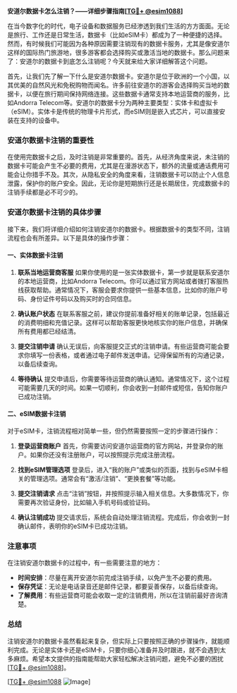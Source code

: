 **安道尔数据卡怎么注销？——详细步骤指南[[TG💪+ @esim1088](https://t.me/s/esim1088)]**

在当今数字化的时代，电子设备和数据服务已经渗透到我们生活的方方面面。无论是旅行、工作还是日常生活，数据卡（比如eSIM卡）都成为了一种便捷的选择。然而，有时候我们可能因为各种原因需要注销现有的数据卡服务，尤其是像安道尔这样的国际热门旅游地，很多游客都会选择购买或激活当地的数据卡。那么问题来了：安道尔的数据卡到底怎么注销呢？今天就来给大家详细解答这个问题。

首先，让我们先了解一下什么是安道尔数据卡。安道尔是位于欧洲的一个小国，以其优美的自然风光和免税购物而闻名。许多前往安道尔的游客会选择购买当地的数据卡，以便在旅行期间保持网络连接。这些数据卡通常支持本地运营商的服务，比如Andorra Telecom等。安道尔的数据卡分为两种主要类型：实体卡和虚拟卡（eSIM）。实体卡是传统的物理卡片形式，而eSIM则是嵌入式芯片，可以直接安装在支持的设备中。

### 安道尔数据卡注销的重要性

在使用完数据卡之后，及时注销是非常重要的。首先，从经济角度来说，未注销的数据卡可能会产生不必要的费用，尤其是在漫游状态下，额外的流量或通话费用可能会让你措手不及。其次，从隐私安全的角度来看，注销数据卡可以防止个人信息泄露，保护你的账户安全。因此，无论你是短期旅行还是长期居住，完成数据卡的注销手续都是必不可少的。

### 安道尔数据卡注销的具体步骤

接下来，我们将详细介绍如何注销安道尔的数据卡。根据数据卡的类型不同，注销流程也会有所差异。以下是具体的操作步骤：

#### 一、实体数据卡注销

1. **联系当地运营商客服**
   如果你使用的是一张实体数据卡，第一步就是联系安道尔的本地运营商，比如Andorra Telecom。你可以通过官方网站或者拨打客服热线获取帮助。通常情况下，客服会要求你提供一些基本信息，比如你的账户号码、身份证件号码以及购买时的合同信息。

2. **确认账户状态**
   在联系客服之前，建议你提前准备好相关的账单记录，包括最近的消费明细和充值记录。这样可以帮助客服更快地核实你的账户信息，并确保所有费用都已经结清。

3. **提交注销申请**
   确认无误后，向客服提交正式的注销申请。有些运营商可能会要求你填写一份表格，或者通过电子邮件发送申请。记得保留所有的沟通记录，以备后续查询。

4. **等待确认**
   提交申请后，你需要等待运营商的确认通知。通常情况下，这个过程可能需要几天的时间。如果一切顺利，你会收到一封邮件或短信，告知你账户已成功注销。

#### 二、eSIM数据卡注销

对于eSIM卡，注销流程相对简单一些，但仍然需要按照一定的步骤进行操作：

1. **登录运营商账户**
   首先，你需要访问安道尔运营商的官方网站，并登录你的账户。如果你还没有注册账户，可以按照提示完成注册流程。

2. **找到eSIM管理选项**
   登录后，进入“我的账户”或类似的页面，找到与eSIM卡相关的管理选项。通常会有“激活/注销”、“更换套餐”等功能。

3. **提交注销请求**
   点击“注销”按钮，并按照提示输入相关信息。大多数情况下，你需要再次验证身份，比如输入手机号码或验证码。

4. **确认注销成功**
   提交请求后，系统会自动处理注销流程。完成后，你会收到一封确认邮件，表明你的eSIM卡已成功注销。

### 注意事项

在注销安道尔数据卡的过程中，有一些需要注意的地方：

- **时间安排**：尽量在离开安道尔前完成注销手续，以免产生不必要的费用。
- **保存凭证**：无论是电话录音还是邮件记录，都要妥善保存，以备后续查询。
- **了解费用**：有些运营商可能会收取一定的注销费用，所以在注销前最好咨询清楚。

### 总结

注销安道尔的数据卡虽然看起来复杂，但实际上只要按照正确的步骤操作，就能顺利完成。无论是实体卡还是eSIM卡，只要你细心准备并及时跟进，就不会遇到太多麻烦。希望本文提供的指南能帮助大家轻松解决注销问题，避免不必要的困扰[[TG💪+ @esim1088](https://t.me/s/esim1088)]。

[[TG💪+ @esim1088](https://t.me/s/esim1088) ![Image](https://i.postimg.cc/4NQfJmqS/Snipaste-2025-05-13-00-14-12.png)]